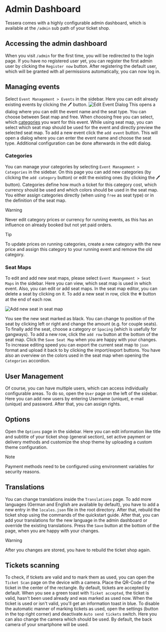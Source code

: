 # Admin Dashboard
Tessera comes with a highly configurable admin dashboard, which is available at the
```/admin``` sub path of your ticket shop.


## Accessing the admin dashboard
When you visit ```/admin``` for the first time, you will be redirected to the login page.
If you have no registered user yet, you can register the first admin user by clicking the
```Register now``` button. After registering the default user, which will be granted with all permissions automatically,
you can now log in.

## Managing events
Select ```Event Management > Events``` in the sidebar. Here you can edit already existing events by clicking the 🖊️ button.
![Edit Event Dialog](images/admin/edit-event.png)
This opens a dialog where you can edit the event name and the seat type. You can choose between Seat map and free.
When choosing free you can select, which [categories](#categories) you want for this event.
While using seat map, you can select which seat map should be used for the event and directly preview the selected seat map.
To add a new event click the ```add event``` button. This will open a dialog where you can enter the event name and choose the
seat type. Additional configuration can be done afterwards in the edit dialog.

### Categories
You can manage your categories by selecting ```Event Management > Categories``` in the sidebar.
On this page you can add new categories (by clicking the ```add category``` button) or edit the existing ones (by clicking the 🖊️ button).
Categories define how much a ticket for this category cost, which currency should be used and which colors should be used in the seat map.
You either assign categories directly (when using ```free``` as seat type) or in the definition of the seat map.

> [!WARNING]
> Never edit category prices or currency for running events, as this has an influence on already booked but not yet paid orders.

> [!TIP]
> To update prices on running categories, create a new category with the new price and assign this category to your running event and remove the old category.

### Seat Maps
To edit and add new seat maps, please select ```Event Maangement > Seat Maps``` in the sidebar.
Here you can view, which seat map is used in which event. Also, you can edit or add seat maps.
In the seat map editor, you can delete a seat by clicking on it. To add a new seat in row, click the ➕ button at the end of each row.

![Add new seat in seat map](images/admin/edit-seatmap-add.png)

You see the new seat marked as black. You can change to position of the seat by clicking left or right and change the amount (e.g. for couple seats).
To finally add the seat, choose a category or ```Spacing``` (which is usefully for gangways).
To add a new row, click the ```add row``` button at the bottom of the seat map. Click the ```Save Seat Map``` when you are happy with your changes.
To increase editing speed you can export the current seat map to ```json``` format and upload it back to by clicking the import/export buttons.
You have also an overview on the colors used in the seat map when opening the ```Categories``` accordion.

## User Management
Of course, you can have multiple users, which can access individually configurable areas. To do so, open the ```User``` page on the left of the sidebar.
Here you can add new users by entering Username (unique), e-mail (unique) and password. After that, you can assign rights.

## Options
Open the ```Options``` page in the sidebar. Here you can edit information like title and subtitle of your ticket shop (general section),
set active payment or delivery methods and customize the shop theme by uploading a custom theme configuration.

> [!NOTE]
> Payment methods need to be configured using environment variables for security reasons.

## Translations
You can change translations inside the ```Translations``` page. To add more languages (German and English are available by default),
you have to add a new entry in the ```locales.json``` file in the root directory. After that, rebuild the ticket shop using the
commands of the quickstart guide. After that, you can add your translations for the new language in the admin dashboard or
override the existing translations. Press the ```Save``` button at the bottom of the page, when you are happy with your changes.

> [!WARNING]
> After you changes are stored, you have to rebuild the ticket shop again.

## Tickets scanning
To check, if tickets are valid and to mark them as used, you can open the ```Ticket Scan``` page on the device with a camera.
Place the QR-Code of the ticket in the center of the rectangle. By default, tickets are accepted by default. When you
see a green toast with ```Ticket accepted```, the ticket is valid, hasn't been used already and was marked as used now.
When the ticket is used or isn't valid, you'll get an information toast in blue.
To disable the automatic manner of marking tickets as used, open the settings (button in the top right corner) and deactivate
```Auto send tickets``` switch. Here you can also change the camera which should be used.
By default, the back camera of your smartphone will be used.
